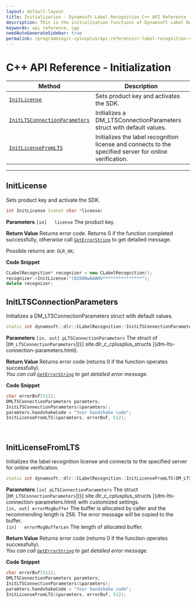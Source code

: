 ```yaml
---
layout: default-layout
title: Initialization - Dynamsoft Label Recognition C++ API Reference
description: This is the initialization functions of Dynamsoft Label Recognition for C++ API Reference.
keywords: api reference, cpp
needAutoGenerateSidebar: true
permalink: /programming/c-cplusplus/api-reference/c-label-recognition-class/initialization.html
---
```


# C++ API Reference - Initialization

| Method               | Description |
|----------------------|-------------|
  | [`InitLicense`](#initlicense) | Sets product key and activates the SDK. |
  | [`InitLTSConnectionParameters`](#initltsconnectionparameters) | Initializes a DM_LTSConnectionParameters struct with default values. |
  | [`InitLicenseFromLTS`](#initlicensefromlts) | Initializes the label recognition license and connects to the specified server for online verification. |

  ---


## InitLicense
Sets product key and activate the SDK.

```cpp
int InitLicense (const char *license)
```   

**Parameters**
`[in]	license`	The product key.

**Return Value**
Returns error code. Returns 0 if the function completed successfully, otherwise call [`GetErrorString`](general.md#geterrorstring) to get detailed message. 

Possible returns are:
`DLR_OK`;

**Code Snippet**
```cpp
CLabelRecognition* recognizer = new CLabelRecognition();
recognizer->InitLicense("t0260NwAAAHV***************");
delete recognizer;
```

## InitLTSConnectionParameters
Initializes a DM_LTSConnectionParameters struct with default values.

```cpp
static int dynamsoft::dlr::CLabelRecognition::InitLTSConnectionParameters (DM_LTSConnectionParameters *pLTSConnectionParameters)
```   

**Parameters**
`[in, out] pLTSConnectionParameters` The struct of [`DM_LTSConnectionParameters`]({{ site.dlr_c_cplusplus_structs }}dm-lts-connection-parameters.html).   

**Return Value**
Returns error code (returns 0 if the function operates successfully).    
*You can call [`GetErrorString`](general.md#geterrorstring) to get detailed error message.*

**Code Snippet**
```cpp
char errorBuf[512];
DMLTSConnectionParameters paramters;
InitLTSConnectionParameters(&paramters);
paramters.handshakeCode = "Your handshake code";
InitLicenseFromLTS(&paramters, errorBuf, 512);
```

&nbsp;

## InitLicenseFromLTS
Initializes the label recognition license and connects to the specified server for online verification.

```cpp
static int dynamsoft::dlr::CLabelRecognition::InitLicenseFromLTS(DM_LTSConnectionParameters *pLTSConnectionParameters, char errorMsgBuffer[], const int errorMsgBufferLen)
```   

**Parameters**
`[in] pLTSConnectionParameters` The struct [`DM_LTSConnectionParameters`]({{ site.dlr_c_cplusplus_structs }}dm-lts-connection-parameters.html) with customized settings.   
`[in, out] errorMsgBuffer` The buffer is allocated by caller and the recommending length is 256. The error message will be copied to the buffer.  
`[in]	errorMsgBufferLen` The length of allocated buffer.  

**Return Value**
Returns error code (returns 0 if the function operates successfully).    
*You can call [`GetErrorString`](general.md#geterrorstring) to get detailed error message.*

**Code Snippet**
```cpp
char errorBuf[512];
DMLTSConnectionParameters paramters;
InitLTSConnectionParameters(&paramters);
paramters.handshakeCode = "Your handshake code";
InitLicenseFromLTS(&paramters, errorBuf, 512);
```

&nbsp;

